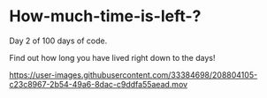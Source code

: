 # How-much-time-is-left-?

Day 2 of 100 days of code.

Find out how long you have lived right down to the days!

https://user-images.githubusercontent.com/33384698/208804105-c23c8967-2b54-49a6-8dac-c9ddfa55aead.mov

